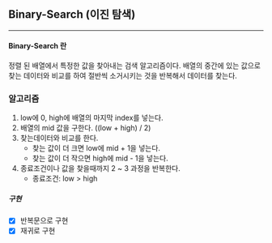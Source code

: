 ## Binary-Search (이진 탐색)

---

#### Binary-Search 란

정렬 된 배열에서 특정한 값을 찾아내는 검색 알고리즘이다.
배열의 중간에 있는 값으로 찾는 데이터와 비교를 하여 절반씩 소거시키는 것을 반복해서 데이터를 찾는다.

### 알고리즘

1. low에 0, high에 배열의 마지막 index를 넣는다.
2. 배열의 mid 값을 구한다. ((low + high) / 2)
3. 찾는데이터와 비교를 한다.
   - 찾는 값이 더 크면 low에 mid + 1을 넣는다.
   - 찾는 값이 더 작으면 high에 mid - 1을 넣는다.
4. 종료조건이나 값을 찾을때까지 2 ~ 3 과정을 반복한다.
   - 종료조건: low > high

##### 구현

- [x] 반복문으로 구현
- [x] 재귀로 구현
